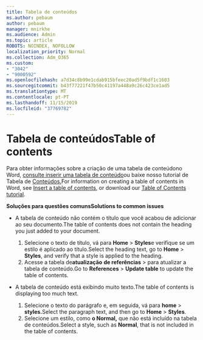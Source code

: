 ```yaml
---
title: Tabela de conteúdos
ms.author: pebaum
author: pebaum
manager: mnirkhe
ms.audience: Admin
ms.topic: article
ROBOTS: NOINDEX, NOFOLLOW
localization_priority: Normal
ms.collection: Adm_O365
ms.custom:
- "3042"
- "9000592"
ms.openlocfilehash: a7d34c8b99e1cdab915bfeec20ad5f9bdf1c1603
ms.sourcegitcommit: b43f77221f47b50c41197a448a9c26c423ce1ad5
ms.translationtype: MT
ms.contentlocale: pt-PT
ms.lasthandoff: 11/15/2019
ms.locfileid: "37769782"
---
```

# <a name="table-of-contents"></a><span data-ttu-id="70636-102">Tabela de conteúdos</span><span class="sxs-lookup"><span data-stu-id="70636-102">Table of contents</span></span>

<span data-ttu-id="70636-103">Para obter informações sobre a criação de uma tabela de conteúdono Word, [consulte inserir uma tabela de conteúdo](https://support.office.com/article/882e8564-0edb-435e-84b5-1d8552ccf0c0)ou baixe nosso tutorial de Tabela de [Conteúdos.](https://go.microsoft.com/fwlink/?linkid=2065106)</span><span class="sxs-lookup"><span data-stu-id="70636-103">For information on creating a table of contents in Word, see [Insert a table of contents](https://support.office.com/article/882e8564-0edb-435e-84b5-1d8552ccf0c0), or download our [Table of Contents tutorial](https://go.microsoft.com/fwlink/?linkid=2065106).</span></span>

<span data-ttu-id="70636-104">**Soluções para questões comuns**</span><span class="sxs-lookup"><span data-stu-id="70636-104">**Solutions to common issues**</span></span>

- <span data-ttu-id="70636-105">A tabela de conteúdo não contém o título que você acabou de adicionar ao seu documento.</span><span class="sxs-lookup"><span data-stu-id="70636-105">The table of contents does not contain the heading you just added to your document.</span></span>
  1. <span data-ttu-id="70636-106">Selecione o texto de título, vá para **Home** > **Styles**e verifique se um estilo é aplicado ao título.</span><span class="sxs-lookup"><span data-stu-id="70636-106">Select the heading text, go to **Home** > **Styles**, and verify that a style is applied to the heading.</span></span>
  2. <span data-ttu-id="70636-107">Acesse a tabela de**atualização** **de referências** > para atualizar a tabela de conteúdo.</span><span class="sxs-lookup"><span data-stu-id="70636-107">Go to **References** > **Update table** to update the table of contents.</span></span>

- <span data-ttu-id="70636-108">A tabela de conteúdo está exibindo muito texto.</span><span class="sxs-lookup"><span data-stu-id="70636-108">The table of contents is displaying too much text.</span></span> 
  1. <span data-ttu-id="70636-109">Selecione o texto do parágrafo e, em seguida, vá para **home** > **styles.**</span><span class="sxs-lookup"><span data-stu-id="70636-109">Select the paragraph text, and then go to **Home** > **Styles**.</span></span>
  2. <span data-ttu-id="70636-110">Selecione um estilo, como **o Normal,** que não está incluído na tabela de conteúdos.</span><span class="sxs-lookup"><span data-stu-id="70636-110">Select a style, such as **Normal**, that is not included in the table of contents.</span></span>
